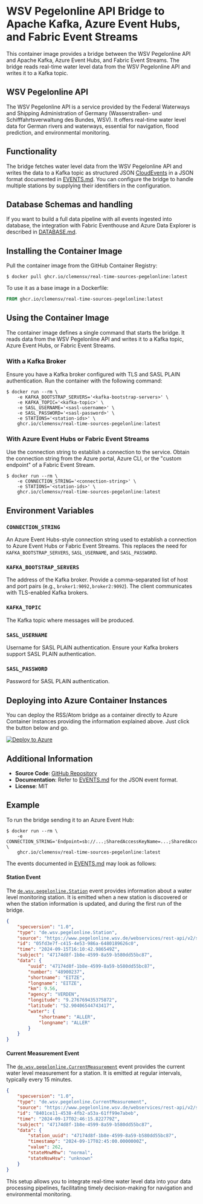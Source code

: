 # WSV Pegelonline API Bridge to Apache Kafka, Azure Event Hubs, and Fabric Event Streams

This container image provides a bridge between the WSV Pegelonline API and
Apache Kafka, Azure Event Hubs, and Fabric Event Streams. The bridge reads
real-time water level data from the WSV Pegelonline API and writes it to a Kafka
topic.

## WSV Pegelonline API

The WSV Pegelonline API is a service provided by the Federal Waterways and
Shipping Administration of Germany (Wasserstraßen- und Schifffahrtsverwaltung
des Bundes, WSV). It offers real-time water level data for German rivers and
waterways, essential for navigation, flood prediction, and environmental
monitoring.

## Functionality

The bridge fetches water level data from the WSV Pegelonline API and writes the
data to a Kafka topic as structured JSON [CloudEvents](https://cloudevents.io/)
in a JSON format documented in [EVENTS.md](EVENTS.md). You can configure the
bridge to handle multiple stations by supplying their identifiers in the
configuration.

## Database Schemas and handling

If you want to build a full data pipeline with all events ingested into
database, the integration with Fabric Eventhouse and Azure Data Explorer is
described in [DATABASE.md](../DATABASE.md).

## Installing the Container Image

Pull the container image from the GitHub Container Registry:

```shell
$ docker pull ghcr.io/clemensv/real-time-sources-pegelonline:latest
```

To use it as a base image in a Dockerfile:

```dockerfile
FROM ghcr.io/clemensv/real-time-sources-pegelonline:latest
```

## Using the Container Image

The container image defines a single command that starts the bridge. It reads
data from the WSV Pegelonline API and writes it to a Kafka topic, Azure Event
Hubs, or Fabric Event Streams.

### With a Kafka Broker

Ensure you have a Kafka broker configured with TLS and SASL PLAIN
authentication. Run the container with the following command:

```shell
$ docker run --rm \
    -e KAFKA_BOOTSTRAP_SERVERS='<kafka-bootstrap-servers>' \
    -e KAFKA_TOPIC='<kafka-topic>' \
    -e SASL_USERNAME='<sasl-username>' \
    -e SASL_PASSWORD='<sasl-password>' \
    -e STATIONS='<station-ids>' \
    ghcr.io/clemensv/real-time-sources-pegelonline:latest
```

### With Azure Event Hubs or Fabric Event Streams

Use the connection string to establish a connection to the service. Obtain the
connection string from the Azure portal, Azure CLI, or the "custom endpoint" of
a Fabric Event Stream.

```shell
$ docker run --rm \
    -e CONNECTION_STRING='<connection-string>' \
    -e STATIONS='<station-ids>' \
    ghcr.io/clemensv/real-time-sources-pegelonline:latest
```

## Environment Variables

### `CONNECTION_STRING`

An Azure Event Hubs-style connection string used to establish a connection to
Azure Event Hubs or Fabric Event Streams. This replaces the need for
`KAFKA_BOOTSTRAP_SERVERS`, `SASL_USERNAME`, and `SASL_PASSWORD`.

### `KAFKA_BOOTSTRAP_SERVERS`

The address of the Kafka broker. Provide a comma-separated list of host and port
pairs (e.g., `broker1:9092,broker2:9092`). The client communicates with
TLS-enabled Kafka brokers.

### `KAFKA_TOPIC`

The Kafka topic where messages will be produced.

### `SASL_USERNAME`

Username for SASL PLAIN authentication. Ensure your Kafka brokers support SASL
PLAIN authentication.

### `SASL_PASSWORD`

Password for SASL PLAIN authentication.

## Deploying into Azure Container Instances

You can deploy the RSS/Atom bridge as a container directly to Azure Container
Instances providing the information explained above. Just click the button below and go.

[![Deploy to Azure](https://aka.ms/deploytoazurebutton)](https://portal.azure.com/#create/Microsoft.Template/uri/https%3A%2F%2Fraw.githubusercontent.com%2Fclemensv%2Freal-time-sources%2Fmain%2Fpegelonline%2Fazure-template.json)

## Additional Information

- **Source Code**: [GitHub Repository](https://github.com/clemensv/real-time-sources/tree/main/pegelonline)
- **Documentation**: Refer to [EVENTS.md](EVENTS.md) for the JSON event format.
- **License**: MIT

## Example

To run the bridge sending it to an Azure Event Hub:

```shell
$ docker run --rm \
    -e CONNECTION_STRING='Endpoint=sb://...;SharedAccessKeyName=...;SharedAccessKey=...;EntityPath=...' \
    ghcr.io/clemensv/real-time-sources-pegelonline:latest
```

The events documented in [EVENTS.md](EVENTS.md) may look as follows:

#### Station Event

The [`de.wsv.pegelonline.Station`](EVENTS.md#message-dewsvpegelonlinestation) event provides information about a water level monitoring station. It is emitted when a new station is discovered or when the station information is updated, and during the first run of the bridge.

```JSON
{
    "specversion": "1.0",
    "type": "de.wsv.pegelonline.Station",
    "source": "https://www.pegelonline.wsv.de/webservices/rest-api/v2/stations/EITZE",
    "id": "05fd3e7f-c415-4e53-986a-6480189626c0",
    "time": "2024-09-15T16:10:42.986549Z",
    "subject": "47174d8f-1b8e-4599-8a59-b580dd55bc87",
    "data": {
        "uuid": "47174d8f-1b8e-4599-8a59-b580dd55bc87",
        "number": "48900237",
        "shortname": "EITZE",
        "longname": "EITZE",
        "km": 9.56,
        "agency": "VERDEN",
        "longitude": "9.276769435375872",
        "latitude": "52.90406544743417",
        "water": {
            "shortname": "ALLER",
            "longname": "ALLER"
        }
    }
}
```	

#### Current Measurement Event

The [`de.wsv.pegelonline.CurrentMeasurement`](EVENTS.md#message-dewsvpegelonlinecurrentmeasurement) event provides the current water level measurement for a station. It is emitted at regular intervals, typically every 15 minutes.

```JSON
{
    "specversion": "1.0",
    "type": "de.wsv.pegelonline.CurrentMeasurement",
    "source": "https://www.pegelonline.wsv.de/webservices/rest-api/v2/stations/47174d8f-1b8e-4599-8a59-b580dd55bc87/W/currentmeasurement.json",
    "id": "8401ce11-4538-4fb2-a53a-61ff99e7abeb",
    "time": "2024-09-17T02:46:15.822779Z",
    "subject": "47174d8f-1b8e-4599-8a59-b580dd55bc87",
    "data": {
        "station_uuid": "47174d8f-1b8e-4599-8a59-b580dd55bc87",
        "timestamp": "2024-09-17T02:45:00.0000000Z",
        "value": 262,
        "stateMnwMhw": "normal",
        "stateNswHsw": "unknown"
    }
}
```	

This setup allows you to integrate real-time water level data into your data processing pipelines, facilitating timely decision-making for navigation and environmental monitoring.
